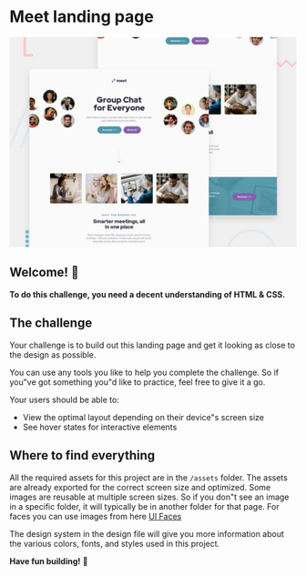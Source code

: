 # Meet landing page

![Design preview for the Meet landing page coding challenge](./preview.jpg)

## Welcome! 👋

**To do this challenge, you need a decent understanding of HTML & CSS.**

## The challenge

Your challenge is to build out this landing page and get it looking as close to the design as possible.

You can use any tools you like to help you complete the challenge. So if you"ve got something you"d like to practice, feel free to give it a go.

Your users should be able to:

- View the optimal layout depending on their device"s screen size
- See hover states for interactive elements

## Where to find everything

All the required assets for this project are in the `/assets` folder. The assets are already exported for the correct screen size and optimized. Some images are reusable at multiple screen sizes. So if you don"t see an image in a specific folder, it will typically be in another folder for that page. For faces you can use images from here [UI Faces](https://uifaces.co/)

The design system in the design file will give you more information about the various colors, fonts, and styles used in this project.

**Have fun building!** 🚀
